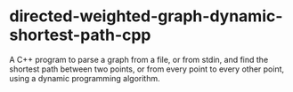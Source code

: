 # directed-weighted-graph-dynamic-shortest-path-cpp
A C++ program to parse a graph from a file, or from stdin, and find the shortest path between two points, or from every point to every other point, using a dynamic programming algorithm.
